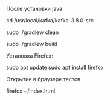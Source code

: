 После установки java

cd /usr/local/kafka/kafka-3.8.0-src

sudo ./gradlew clean

sudo ./gradlew build

Установка Firefox:

sudo apt update
sudo apt install firefox

Открытие в браузере тестов

firefox ~/index.html

